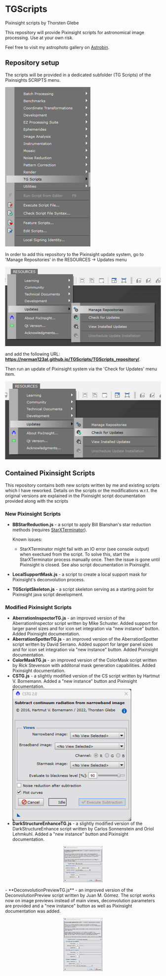 # TGScripts
Pixinsight scripts by Thorsten Glebe

This repository will provide Pixinsight scripts for astronomical image processing.
Use at your own risk.

Feel free to visit my astrophoto gallery on [Astrobin](https://www.astrobin.com/users/norman123al/). 

## Repository setup
The scripts will be provided in a dedicated subfolder (TG Scripts) of the Pixinsights SCRIPTS menu.

![Pixinsight SCRIPT menu with TG Scripts subfolder](/TGScripts_repository/images/PI_script_menu.png)

In order to add this repository to the Pixinsight update system, go to 'Manage Repositories' in the RESOURCES -> Updates menu

!['Manage Repositories' menu in Pixinsight](/TGScripts_repository/images/PI_resources_repo.png)

and add the following URL: **https://norman123al.github.io/TGScripts/TGScripts_repository/**.

Then run an update of Pixinsight system via the 'Check for Updates' menu item.

!['Check for Updates' menu in Pixinsight](/TGScripts_repository/images/PI_resources_update.png)

## Contained Pixinsight Scripts
This repository contains both new scripts written by me and existing scripts which I have reworked. Details on the scripts or the modifications w.r.t. the original versions are explained in the Pixinsight script documentation provided along with the scripts

### New Pixinsight Scripts
- **BBStarReduction.js** - a script to apply Bill Blanshan's star reduction methods (requires [StarXTerminator](https://www.rc-astro.com/resources/StarXTerminator/)).

  Known issues:
  - StarXTerminator might fail with an IO error (see console output) when exectued from the script. To solve this, start the StarXTerminator process manually once. Then the issue is gone until Pixinsight is closed. See also script documentation in Pixinsight.

- **LocalSupportMask.js** - a script to create a local support mask for Pixinsight's deconvolution process.

- **TGScriptSkeleton.js** - a script skeleton serving as a starting point for Pixinsight java script development.

### Modified Pixinsight Scripts
- **AberrationInspectorTG.js** - an improved version of the AberrationInspector script written by Mike Schuster. Added support for larger panel sizes and for icon set integration via "new instance" button. Added Pixinsight documentation.
- **AberrationSpotterTG.js** - an improved version of the AberrationSpotter script written by David Serrano. Added support for larger panel sizes and for icon set integration via "new instance" button. Added Pixinsight documentation.
- **ColorMaskTG.js** - an improved version of the ColorMask script written by Rick Stevenson with additonal mask generation capabilities. Added Pixinsight documentation.
- **CSTG.js** - a slightly modified version of the CS script written by Hartmut V. Bornemann. Added a "new instance" button and Pixinsight documentation.
  <img align="center" src="./TGScripts_repository/doc/scripts/CSTG/images/CSTG_main_screen.png" title="DeconvolutionPreviewTG main screen" width="80%" />
- **DarkStructureEnhanceTG.js** - a slightly modified version of the DarkStructureEnhance script written by Carlos Sonnenstein and Oriol Lehmkuhl. Added a "new instance" button and Pixinsight documentation.
<p align="center">
  <img src="./TGScripts_repository/doc/scripts/DarkStructureEnhanceTG/images/DarkStructureEnhanceTG_main_screen.png" title="DarkStructureEnahnceTG main screen" width="25%" />
</p>
- **DeconvolutionPreviewTG.js** - an improved version of the DeconvolutionPreview script written by Juan M. Gómez. The script works now on image previews instead of main views, deconvolution parameters are provided and a "new instance" button as well as Pixinsight documentation was added.
<p align="center">
  <img src="./TGScripts_repository/doc/scripts/DeconvolutionPreviewTG/images/DeconvolutionPreviewTG_main_screen.png" title="DeconvolutionPreviewTG main screen" width="25%" />
</p>
